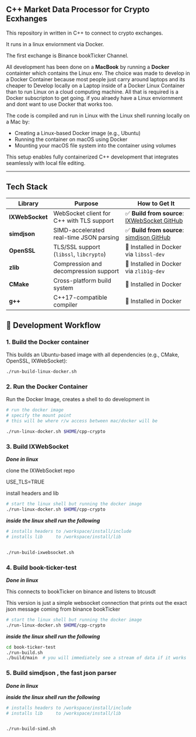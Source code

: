 ## C++ Market Data Processor for Crypto Ecxhanges

This repository in written in C++ to connect to crypto exchanges.

It runs in a linux enviornment via Docker.

The first exchange is Binance bookTicker Channel.

All development has been done on a **MacBook** by running a **Docker** containter which contains the Linux env.  The choice was made to develop in a Docker Container because most people just carry around laptops and its cheaper to Develop locally on a Laptop inside of a Docker Linux Container than to run Linux on a cloud computing machine.  All that is required is a Docker subscripton to get going.  if you alraedy have a Linux enviornment and dont want to use Docker that works too.

The code is compiled and run in Linux with the Linux shell running locally on a Mac by:

- Creating a Linux-based Docker image (e.g., Ubuntu)
- Running the container on macOS using Docker
- Mounting your macOS file system into the container using volumes

This setup enables fully containerized C++ development that integrates seamlessly with local file editing.

---
## Tech Stack

| Library         | Purpose                                   | How to Get It                                                                             |
| --------------- | ----------------------------------------- | ----------------------------------------------------------------------------------------- |
| **IXWebSocket** | WebSocket client for C++ with TLS support | ✅ **Build from source**: [IXWebSocket GitHub](https://github.com/machinezone/IXWebSocket) |
| **simdjson**    | SIMD-accelerated real-time JSON parsing   | ✅ **Build from source**: [simdjson GitHub](https://github.com/simdjson/simdjson)          |
| **OpenSSL**     | TLS/SSL support (`libssl`, `libcrypto`)   | 🐳 Installed in Docker via `libssl-dev`                                                   |
| **zlib**        | Compression and decompression support     | 🐳 Installed in Docker via `zlib1g-dev`                                                   |
| **CMake**       | Cross-platform build system               | 🐳 Installed in Docker                                                                    |
| **g++**         | C++17-compatible compiler                 | 🐳 Installed in Docker                                                                    |




## 🚀 Development Workflow

### 1. Build the Docker container

This builds an Ubuntu-based image with all dependencies (e.g., CMake, OpenSSL, IXWebSocket):

```sh
./run-build-linux-docker.sh
```

### 2. Run the Docker Container

Run the Docker Image, creates a shell to do development in

```sh
# run the docker image
# specify the mount point
# this will be where r/w access between mac/docker will be

./run-linux-docker.sh $HOME/cpp-crypto 
```


### 3. Build IXWebSocket

***Done in linux*** 

clone the IXWebSocket repo

USE_TLS=TRUE

install headers and lib

```sh
# start the linux shell but running the docker image
./run-linux-docker.sh $HOME/cpp-crypto
```
***inside the linux shell run the following***
 
```sh
# installs headers to /workspace/install/include
# installs lib     to /workspace/install/lib


./run-build-ixwebsocket.sh
```


### 4. Build book-ticker-test

***Done in linux*** 

This connects to bookTicker on binance and listens to btcusdt

This version is just a simple websocket connection that prints out the exact json message coming from binance bookTicker

```sh
# start the linux shell but running the docker image
./run-linux-docker.sh $HOME/cpp-crypto
```
***inside the linux shell run the following***

```sh
cd book-ticker-test
./run-build.sh
./build/main  # you will immediately see a stream of data if it works 
```
### 5. Build simdjson , the fast json parser

***Done in linux*** 

***inside the linux shell run the following***
 
```sh
# installs headers to /workspace/install/include
# installs lib     to /workspace/install/lib


./run-build-simd.sh
```

